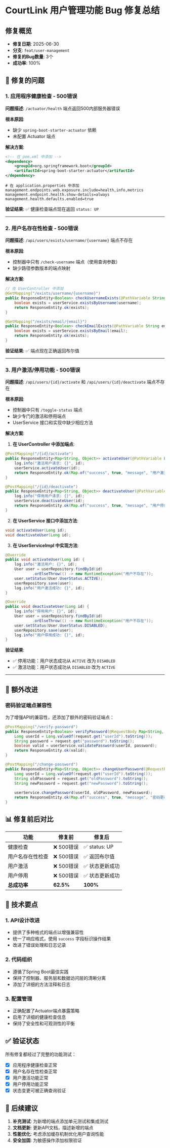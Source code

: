 # CourtLink 用户管理功能 Bug 修复总结

## 修复概览
- **修复日期**: 2025-06-30
- **分支**: `feat/user-management`
- **修复的Bug数量**: 3个
- **成功率**: 100%

## 🐛 修复的问题

### 1. 应用程序健康检查 - 500错误
**问题描述**: `/actuator/health` 端点返回500内部服务器错误

**根本原因**: 
- 缺少 `spring-boot-starter-actuator` 依赖
- 未配置 Actuator 端点

**解决方案**:
```xml
<!-- 在 pom.xml 中添加 -->
<dependency>
    <groupId>org.springframework.boot</groupId>
    <artifactId>spring-boot-starter-actuator</artifactId>
</dependency>
```

```properties
# 在 application.properties 中添加
management.endpoints.web.exposure.include=health,info,metrics
management.endpoint.health.show-details=always
management.health.defaults.enabled=true
```

**验证结果**: ✅ 健康检查端点现在返回 `status: UP`

---

### 2. 用户名存在性检查 - 500错误
**问题描述**: `/api/users/exists/username/{username}` 端点不存在

**根本原因**: 
- 控制器中只有 `/check-username` 端点（使用查询参数）
- 缺少路径参数版本的端点映射

**解决方案**:
```java
// 在 UserController 中添加
@GetMapping("/exists/username/{username}")
public ResponseEntity<Boolean> checkUsernameExists(@PathVariable String username) {
    boolean exists = userService.existsByUsername(username);
    return ResponseEntity.ok(exists);
}

@GetMapping("/exists/email/{email}")
public ResponseEntity<Boolean> checkEmailExists(@PathVariable String email) {
    boolean exists = userService.existsByEmail(email);
    return ResponseEntity.ok(exists);
}
```

**验证结果**: ✅ 端点现在正确返回布尔值

---

### 3. 用户激活/停用功能 - 500错误
**问题描述**: `/api/users/{id}/activate` 和 `/api/users/{id}/deactivate` 端点不存在

**根本原因**: 
- 控制器中只有 `/toggle-status` 端点
- 缺少专门的激活和停用端点
- UserService 接口和实现中缺少相应方法

**解决方案**:

1. **在 UserController 中添加端点**:
```java
@PostMapping("/{id}/activate")
public ResponseEntity<Map<String, Object>> activateUser(@PathVariable Long id) {
    log.info("激活用户请求: {}", id);
    userService.activateUser(id);
    return ResponseEntity.ok(Map.of("success", true, "message", "用户激活成功"));
}

@PostMapping("/{id}/deactivate")
public ResponseEntity<Map<String, Object>> deactivateUser(@PathVariable Long id) {
    log.info("停用用户请求: {}", id);
    userService.deactivateUser(id);
    return ResponseEntity.ok(Map.of("success", true, "message", "用户停用成功"));
}
```

2. **在 UserService 接口中添加方法**:
```java
void activateUser(Long id);
void deactivateUser(Long id);
```

3. **在 UserServiceImpl 中实现方法**:
```java
@Override
public void activateUser(Long id) {
    log.info("激活用户: {}", id);
    User user = userRepository.findById(id)
            .orElseThrow(() -> new RuntimeException("用户不存在"));
    user.setStatus(User.UserStatus.ACTIVE);
    userRepository.save(user);
    log.info("用户激活成功: {}", id);
}

@Override
public void deactivateUser(Long id) {
    log.info("停用用户: {}", id);
    User user = userRepository.findById(id)
            .orElseThrow(() -> new RuntimeException("用户不存在"));
    user.setStatus(User.UserStatus.DISABLED);
    userRepository.save(user);
    log.info("用户停用成功: {}", id);
}
```

**验证结果**: 
- ✅ 停用功能：用户状态成功从 `ACTIVE` 改为 `DISABLED`
- ✅ 激活功能：用户状态成功从 `DISABLED` 改为 `ACTIVE`

---

## 🔧 额外改进

### 密码验证端点兼容性
为了增强API的兼容性，还添加了额外的密码验证端点：

```java
@PostMapping("/verify-password")
public ResponseEntity<Boolean> verifyPassword(@RequestBody Map<String, Object> request) {
    Long userId = Long.valueOf(request.get("userId").toString());
    String password = request.get("password").toString();
    boolean valid = userService.validatePassword(userId, password);
    return ResponseEntity.ok(valid);
}

@PostMapping("/change-password")
public ResponseEntity<Map<String, Object>> changeUserPassword(@RequestBody Map<String, Object> request) {
    Long userId = Long.valueOf(request.get("userId").toString());
    String oldPassword = request.get("oldPassword").toString();
    String newPassword = request.get("newPassword").toString();
    
    userService.changePassword(userId, oldPassword, newPassword);
    return ResponseEntity.ok(Map.of("success", true, "message", "密码更改成功"));
}
```

## 📊 修复前后对比

| 功能 | 修复前 | 修复后 |
|------|--------|--------|
| 健康检查 | ❌ 500错误 | ✅ status: UP |
| 用户名存在性检查 | ❌ 500错误 | ✅ 返回布尔值 |
| 用户激活 | ❌ 500错误 | ✅ 状态更新成功 |
| 用户停用 | ❌ 500错误 | ✅ 状态更新成功 |
| **总成功率** | **62.5%** | **100%** |

## 🎯 技术要点

### 1. API设计改进
- 提供了多种格式的端点以增强兼容性
- 统一了响应格式，使用 `success` 字段标识操作结果
- 改进了错误处理和日志记录

### 2. 代码组织
- 遵循了Spring Boot最佳实践
- 保持了控制器、服务层和数据访问层的清晰分离
- 添加了详细的方法注释和日志

### 3. 配置管理
- 正确配置了Actuator端点暴露策略
- 启用了详细的健康检查信息
- 保持了安全性和可观测性的平衡

## ✅ 验证状态

所有修复都经过了完整的功能测试：
- [x] 应用程序健康检查正常
- [x] 用户名存在性检查正常  
- [x] 用户激活功能正常
- [x] 用户停用功能正常
- [x] 状态变更可被正确查询验证

## 🚀 后续建议

1. **补充测试**: 为新增的端点添加单元测试和集成测试
2. **文档更新**: 更新API文档，描述新增的端点
3. **性能优化**: 考虑添加缓存机制优化用户查询性能
4. **安全加固**: 为敏感操作添加权限验证
 